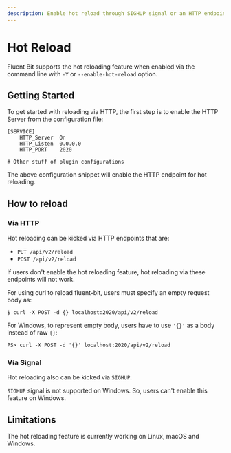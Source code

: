 ```yaml
---
description: Enable hot reload through SIGHUP signal or an HTTP endpoint
---
```


# Hot Reload

Fluent Bit supports the hot reloading feature when enabled via the command line with `-Y` or `--enable-hot-reload` option.

## Getting Started

To get started with reloading via HTTP, the first step is to enable the HTTP Server from the configuration file:

```
[SERVICE]
    HTTP_Server  On
    HTTP_Listen  0.0.0.0
    HTTP_PORT    2020

# Other stuff of plugin configurations
```

The above configuration snippet will enable the HTTP endpoint for hot reloading.

## How to reload

### Via HTTP

Hot reloading can be kicked via HTTP endpoints that are:

* `PUT /api/v2/reload`
* `POST /api/v2/reload`

If users don't enable the hot reloading feature, hot reloading via these endpoints will not work.

For using curl to reload fluent-bit, users must specify an empty request body as:


```text
$ curl -X POST -d {} localhost:2020/api/v2/reload
```

For Windows, to represent empty body, users have to use `'{}'` as a body instead of raw `{}`:

```text
PS> curl -X POST -d '{}' localhost:2020/api/v2/reload
```

### Via Signal

Hot reloading also can be kicked via `SIGHUP`.

`SIGHUP` signal is not supported on Windows. So, users can't enable this feature on Windows.

## Limitations

The hot reloading feature is currently working on Linux, macOS and Windows.
